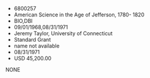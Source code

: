 * 6800257
* American Science in the Age of Jefferson, 1780- 1820
* BIO,DBI
* 09/01/1968,08/31/1971
* Jeremy Taylor, University of Connecticut
* Standard Grant
*   name not available
* 08/31/1971
* USD 45,200.00

NONE